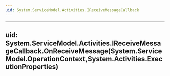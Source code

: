 ```yaml
---
uid: System.ServiceModel.Activities.IReceiveMessageCallback
---
```


---
uid: System.ServiceModel.Activities.IReceiveMessageCallback.OnReceiveMessage(System.ServiceModel.OperationContext,System.Activities.ExecutionProperties)
---
